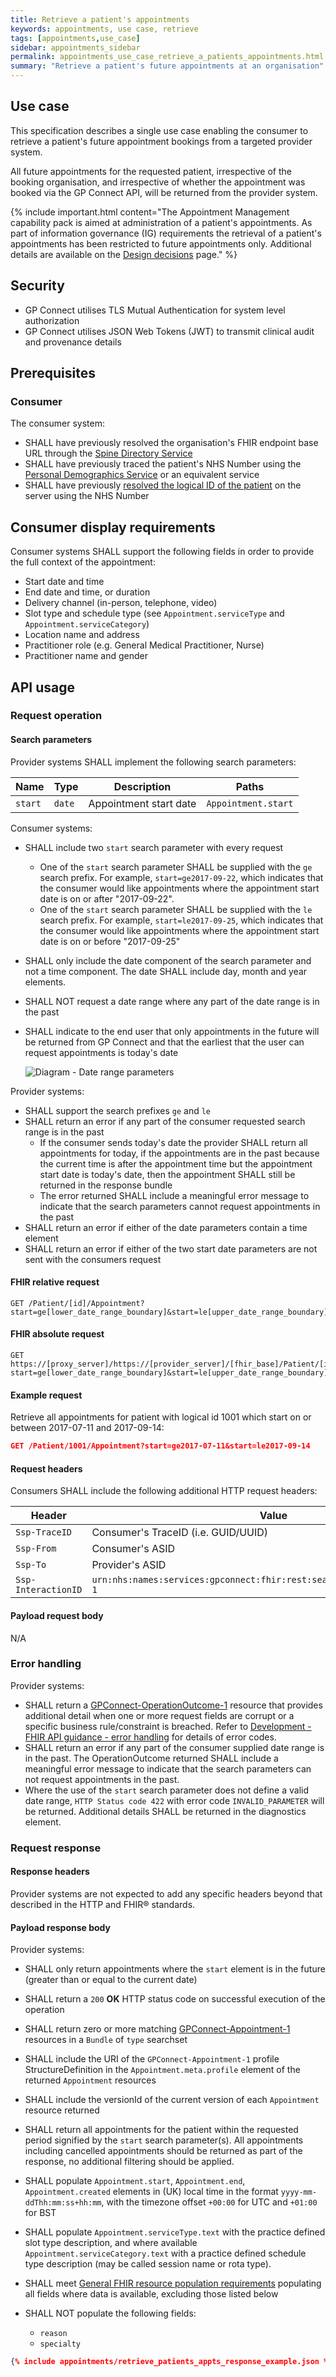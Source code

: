 ```yaml
---
title: Retrieve a patient's appointments
keywords: appointments, use case, retrieve
tags: [appointments,use_case]
sidebar: appointments_sidebar
permalink: appointments_use_case_retrieve_a_patients_appointments.html
summary: "Retrieve a patient's future appointments at an organisation"
---
```


## Use case ##

This specification describes a single use case enabling the consumer to retrieve a patient's future appointment bookings from a targeted provider system. 

All future appointments for the requested patient, irrespective of the booking organisation, and irrespective of whether the appointment was booked via the GP Connect API, will be returned from the provider system.

{% include important.html content="The Appointment Management capability pack is aimed at administration of a patient's appointments. As part of information governance (IG) requirements the retrieval of a patient's appointments has been restricted to future appointments only. Additional details are available on the [Design decisions](appointments_design.html#viewing-and-amending-booked-appointments) page." %}

## Security ##

- GP Connect utilises TLS Mutual Authentication for system level authorization
- GP Connect utilises JSON Web Tokens (JWT) to transmit clinical audit and provenance details

## Prerequisites ##

### Consumer ###

The consumer system:

- SHALL have previously resolved the organisation's FHIR endpoint base URL through the [Spine Directory Service](integration_spine_directory_service.html)
- SHALL have previously traced the patient's NHS Number using the [Personal Demographics Service]( integration_personal_demographic_service.html) or an equivalent service
- SHALL have previously [resolved the logical ID of the patient](foundations_use_case_find_a_patient.html) on the server using the NHS Number

## Consumer display requirements ##

Consumer systems SHALL support the following fields in order to provide the full context of the appointment: 

- Start date and time
- End date and time, or duration
- Delivery channel (in-person, telephone, video)
- Slot type and schedule type (see `Appointment.serviceType` and `Appointment.serviceCategory`)
- Location name and address
- Practitioner role (e.g. General Medical Practitioner, Nurse)
- Practitioner name and gender

## API usage ##

### Request operation ###

#### Search parameters ####

Provider systems SHALL implement the following search parameters:

| Name | Type | Description | Paths |
| --- | --- | --- | --- |
| `start` | `date` | Appointment start date | `Appointment.start` |


Consumer systems:
- SHALL include two `start` search parameter with every request
  - One of the `start` search parameter SHALL be supplied with the `ge` search prefix. For example, `start=ge2017-09-22`, which indicates that the consumer would like appointments where the appointment start date is on or after "2017-09-22".
  - One of the `start` search parameter SHALL be supplied with the `le` search prefix. For example, `start=le2017-09-25`, which indicates that the consumer would like appointments where the appointment start date is on or before "2017-09-25"
- SHALL only include the date component of the search parameter and not a time component. The date SHALL include day, month and year elements.
- SHALL NOT request a date range where any part of the date range is in the past
- SHALL indicate to the end user that only appointments in the future will be returned from GP Connect and that the earliest that the user can request appointments is today's date

  ![Diagram - Date range parameters](images/appointments/RetrievePatientsApp.png)

Provider systems:
- SHALL support the search prefixes `ge` and `le`
- SHALL return an error if any part of the consumer requested search range is in the past
  - If the consumer sends today's date the provider SHALL return all appointments for today, if the appointments are in the past because the current time is after the appointment time but the appointment start date is today's date, then the appointment SHALL still be returned in the response bundle
  - The error returned SHALL include a meaningful error message to indicate that the search parameters cannot request appointments in the past
- SHALL return an error if either of the date parameters contain a time element
- SHALL return an error if either of the two start date parameters are not sent with the consumers request

#### FHIR relative request ####


```http
GET /Patient/[id]/Appointment?start=ge[lower_date_range_boundary]&start=le[upper_date_range_boundary]
```

#### FHIR absolute request ####

```http
GET https://[proxy_server]/https://[provider_server]/[fhir_base]/Patient/[id]/Appointment?start=ge[lower_date_range_boundary]&start=le[upper_date_range_boundary]
```

#### Example request ####

Retrieve all appointments for patient with logical id 1001 which start on or between 2017-07-11 and 2017-09-14:

```json
GET /Patient/1001/Appointment?start=ge2017-07-11&start=le2017-09-14
```


#### Request headers ####

Consumers SHALL include the following additional HTTP request headers:

| Header               | Value |
|----------------------|-------|
| `Ssp-TraceID`        | Consumer's TraceID (i.e. GUID/UUID) |
| `Ssp-From`           | Consumer's ASID |
| `Ssp-To`             | Provider's ASID |
| `Ssp-InteractionID`  | `urn:nhs:names:services:gpconnect:fhir:rest:search:patient_appointments-1` |

#### Payload request body ####

N/A

### Error handling ###

Provider systems:

- SHALL return a [GPConnect-OperationOutcome-1](https://fhir.nhs.uk/STU3/StructureDefinition/GPConnect-OperationOutcome-1) resource that provides additional detail when one or more request fields are corrupt or a specific business rule/constraint is breached. Refer to [Development - FHIR API guidance - error handling](development_fhir_error_handling_guidance.html) for details of error codes.
- SHALL return an error if any part of the consumer supplied date range is in the past. The OperationOutcome returned SHALL include a meaningful error message to indicate that the search parameters can not request appointments in the past.
- Where the use of the `start` search parameter does not define a valid date range, `HTTP Status code 422` with error code `INVALID_PARAMETER` will be returned. Additional details SHALL be returned in the diagnostics element.


### Request response ###

#### Response headers ####

Provider systems are not expected to add any specific headers beyond that described in the HTTP and FHIR&reg; standards.

#### Payload response body ####

Provider systems:

- SHALL only return appointments where the `start` element is in the future (greater than or equal to the current date)
- SHALL return a `200` **OK** HTTP status code on successful execution of the operation
- SHALL return zero or more matching [GPConnect-Appointment-1](https://fhir.nhs.uk/STU3/StructureDefinition/GPConnect-Appointment-1) resources in a `Bundle` of `type` searchset
- SHALL include the URI of the `GPConnect-Appointment-1` profile StructureDefinition in the `Appointment.meta.profile` element of the returned `Appointment` resources
- SHALL include the versionId of the current version of each `Appointment` resource returned
- SHALL return all appointments for the patient within the requested period signified by the `start` search parameter(s). All appointments including cancelled appointments should be returned as part of the response, no additional filtering should be applied.

- SHALL populate `Appointment.start`, `Appointment.end`, `Appointment.created` elements in (UK) local time in the format `yyyy-mm-ddThh:mm:ss+hh:mm`, with the timezone offset `+00:00` for UTC and `+01:00` for BST

- SHALL populate `Appointment.serviceType.text` with the practice defined slot type description, and where available `Appointment.serviceCategory.text` with a practice defined schedule type description (may be called session name or rota type).

- SHALL meet [General FHIR resource population requirements](development_fhir_resource_guidance.html#general-fhir-resource-population-requirements) populating all fields where data is available, excluding those listed below

- SHALL NOT populate the following fields:
  - `reason`
  - `specialty`

```json
{% include appointments/retrieve_patients_appts_response_example.json %}
```